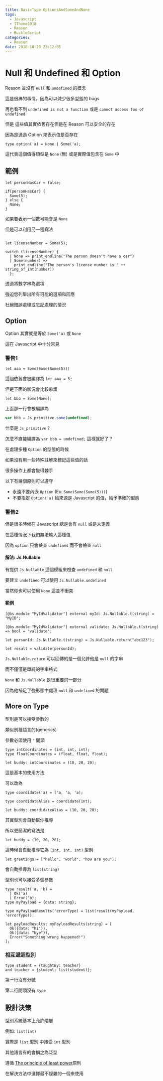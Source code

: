 ```yaml
---
title: BasicType-OptionsAndSomeAndNone
tags:
  - Javascript
  - IThome2018
  - Reason
  - BuckleScript
categories:
  - Reason
date: 2018-10-20 23:12:05
---
```


# Null 和 Undefined 和 Option

Reason 並沒有 `null` 和 `undefined` 的概念

這是很棒的事情，因為可以減少很多型態的 bugs

再也看不到 `undefined is not a function` 或是 `cannot access foo of undefined`

但是 這些值其實依舊存在但是在 Reason 可以安全的存在

因為是通過 Option 來表示值是否存在

```reason
type option('a) = None | Some('a);
```

這代表這個值得類型是 `None` (無) 或是實際值包含在 `Some` 中

## 範例

```reason
let personHasCar = false;

if(personHasCar) {
  Some(5);
} else {
  None;
}
```

如果要表示一個數可能會是 `None` 

但是可以利用另一種寫法

```reason

let licenseNumber = Some(5);

switch (licenseNumber) {
  | None => print_endline("The person doesn't have a car")
  | Some(number) =>
    print_endline("The person's license number is " ++ string_of_int(number))
  };
```

透過將數字串為選項

強迫您列舉出所有可能的選項和回應

杜絕錯誤處理或忘記處理的情況

## Option

Option 其實就是等於 `Some('a)` 或 `None`

這在 Javascript 中十分常見

### 警告1

```reason
let aaa = Some(Some(Some(5)))
```

這個依舊會被編譯為 `let aaa = 5;`

但是下面的狀況會比較麻煩

```reason
let bbb = Some(None);
```

上面那一行會被編譯為

```javascript
var bbb = Js_primitive.some(undefined);
```

什麼是 `Js_primitive` ?

怎麼不直接編譯為 `var bbb = undefined;` 這樣就好了？

在處理多種 `Option` 的型態的時候

如果沒有用一些特殊註解來標記這些值的話

很多操作上都會變得棘手

以下有幾個原則可以遵守

* 永遠不要內嵌 `Option` (Ex: `Some(Some(Some(5)))`)
* 不要指定 `Option('a)` 給來源是 Javascript 的值，給予準確的型態

### 警告2

但是很多時候在 Javascript 總是會有 `null` 或是未定義

在這種情況下我們無法輸入這種值

因為 `option` 只會檢查 `undefined` 而不會檢查 `null`

#### 解法: Js.Nullable

有提供 `Js.Nullable` 這個模組來檢查 `undefined` 和 `null`

 要建立 `undefined` 可以使用 `Js.Nullable.undefined` 

 當然你也可以使用 `None` 這並不衝突

 #### 範例

```reason
[@bs.module "MyIdValidator"] external myId: Js.Nullable.t(string) = "MyID";

[@bs.module "MyIdValidator"] external validate: Js.Nullable.t(string) => bool = "validate";

let personId: Js.Nullable.t(string) = Js.Nullable.return("abc123");

let result = validate(personId);
```

`Js.Nullable.return` 可以回傳的是一個允許他是 `null` 的字串

而不僅僅是單純的字串格式

`None` 和 `Js.Nullable` 是很重要的一部分

因為他補足了強形態中處理 `null` 和 `undefined` 的問題


## More on Type

型別是可以接受參數的

類似別種語言的(generics)

參數必須使用 `'` 開頭

```reason
type intCoordinates = (int, int, int);
type floatCoordinates = (float, float, float);

let buddy: intCoordinates = (10, 20, 20);
```

這是基本的使用方法

可以改為

```reason
type coordidate('a) = ('a, 'a, 'a);

type coordidateAlias = coordidate(int);

let buddy: coordidateAlias = (10, 20, 20);
```

其實型別會自動幫你推導

所以更簡潔的寫法是

```reason
let buddy = (10, 20, 20);
```

這時候會自動推導它為 `(int, int, int)` 型別

```reason
let greetings = ["hello", "world", "how are you"];
```

會自動推導為 `list(string)`

型別也可以接受多個參數

```reason
type result('a, 'b) =
  | Ok('a)
  | Error('b);
type myPayload = {data: string};

type myPayloadResults('errorType) = list(result(myPayload, 'errorType));

let payloadResults: myPayloadResults(string) = [
  Ok({data: "hi"}),
  Ok({data: "bye"}),
  Error("Something wrong happened!")
];
```

### 相互遞迴型別

```reason
type student = {taughtBy: teacher}
and teacher = {student: list(student)};
```

第一行沒有分號

第二行開頭沒有 `type`

## 設計決策

型別系統基本上允許階層

例如: `list(int)`

實際是 `list` 型別 中接受 `int` 型別

其他語言有的會稱之為泛型

遵循 [The principle of least power](https://en.wikipedia.org/wiki/Rule_of_least_power)原則

在解決方法中選擇最不複雜的一個來使用

